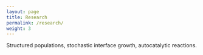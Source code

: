 ```yaml
---
layout: page
title: Research
permalink: /research/
weight: 3
---
```


Structured populations, stochastic interface growth, autocatalytic reactions.
